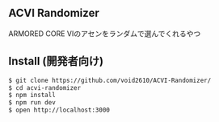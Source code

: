 ACVI Randomizer
---
ARMORED CORE VIのアセンをランダムで選んでくれるやつ

Install (開発者向け)
---
```sh
$ git clone https://github.com/void2610/ACVI-Randomizer/
$ cd acvi-randomizer
$ npm install
$ npm run dev
$ open http://localhost:3000
```
